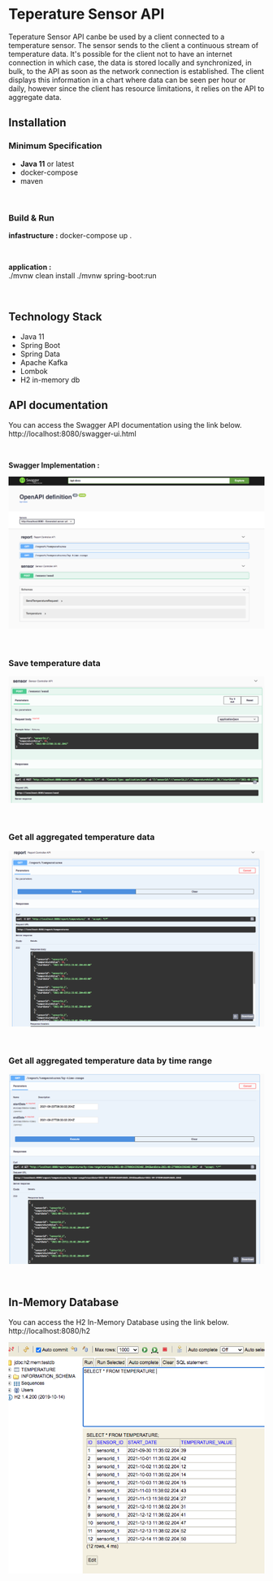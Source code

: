 
# Teperature Sensor API

Teperature Sensor API canbe be used by a client connected to a temperature sensor. The sensor sends to the client a continuous stream of temperature data. It's possible for the client not to have an internet connection in which case, the data is stored locally and synchronized, in bulk, to the API as soon as the network connection is established. The client displays this information in a chart where data can be seen per hour or daily, however since the client has resource limitations, it relies on the API to aggregate data.

 


## Installation
   
### Minimum Specification
 
 - **Java 11** or latest 
 - docker-compose
 - maven

<br/>

### Build & Run

**infastructure :** 
docker-compose up .

<br/>

**application :**   
./mvnw clean install
./mvnw  spring-boot:run
 
 <br/>

## Technology Stack

- Java 11
- Spring Boot 
- Spring Data
- Apache Kafka
- Lombok
- H2 in-memory db



## API documentation

You can access the Swagger API documentation using the link below.  
http://localhost:8080/swagger-ui.html  

<br/>

**Swagger Implementation :**  


![image info](./doc/swagger.png)

<br/>

### Save temperature data

![image info](./doc/swagger2.png)

<br/>

### Get all aggregated temperature data

![image info](./doc/swagger3.png)

<br/>


### Get all aggregated temperature data by time range

![image info](./doc/swagger4.png)


<br/>

## In-Memory Database

You can access the H2 In-Memory Database using the link below.  
http://localhost:8080/h2 

![image info](./doc/h2.png)

 